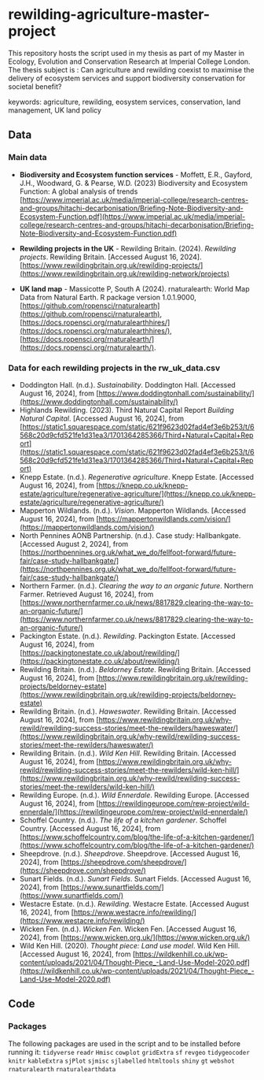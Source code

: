 # rewilding-agriculture-master-project

This repository hosts the script used in my thesis as part of my Master in Ecology, Evolution and Conservation Research at Imperial College London.
The thesis subject is : Can agriculture and rewilding coexist to maximise the delivery of ecosystem services and support biodiversity conservation for societal benefit?

keywords: agriculture, rewilding, eosystem services, conservation, land management, UK land policy

## Data

### Main data 
* **Biodiversity and Ecosystem function services** -  Moffett, E.R., Gayford, J.H., Woodward, G. & Pearse, W.D. (2023)
Biodiversity and Ecosystem Function: A global analysis of trends
[https://www.imperial.ac.uk/media/imperial-college/research-centres-and-groups/hitachi-decarbonisation/Briefing-Note-Biodiversity-and-Ecosystem-Function.pdf](https://www.imperial.ac.uk/media/imperial-college/research-centres-and-groups/hitachi-decarbonisation/Briefing-Note-Biodiversity-and-Ecosystem-Function.pdf)

* **Rewilding projects in the UK** - Rewilding Britain. (2024). *Rewilding projects*. Rewilding Britain. [Accessed August 16, 2024]. [https://www.rewildingbritain.org.uk/rewilding-projects/](https://www.rewildingbritain.org.uk/rewilding-network/projects)

* **UK land map** - Massicotte P, South A (2024). rnaturalearth: World Map Data from Natural Earth. R package version 1.0.1.9000, [https://github.com/ropensci/rnaturalearth](https://github.com/ropensci/rnaturalearth), [https://docs.ropensci.org/rnaturalearthhires/](https://docs.ropensci.org/rnaturalearthhires/), [https://docs.ropensci.org/rnaturalearth/](https://docs.ropensci.org/rnaturalearth/). 

### Data for each rewilding projects in the rw_uk_data.csv
* Doddington Hall. (n.d.). *Sustainability*. Doddington Hall. [Accessed August 16, 2024], from [https://www.doddingtonhall.com/sustainability/](https://www.doddingtonhall.com/sustainability/)
* Highlands Rewilding. (2023). Third Natural Capital Report *Building Natural Capital*. [Accessed August 16, 2024], from [https://static1.squarespace.com/static/621f9623d02fad4ef3e6b253/t/6568c20d9cfd521fe1d31ea3/1701364285366/Third+Natural+Capital+Report](https://static1.squarespace.com/static/621f9623d02fad4ef3e6b253/t/6568c20d9cfd521fe1d31ea3/1701364285366/Third+Natural+Capital+Report)
* Knepp Estate. (n.d.). *Regenerative agriculture*. Knepp Estate. [Accessed August 16, 2024], from [https://knepp.co.uk/knepp-estate/agriculture/regenerative-agriculture/](https://knepp.co.uk/knepp-estate/agriculture/regenerative-agriculture/)
* Mapperton Wildlands. (n.d.). *Vision*. Mapperton Wildlands. [Accessed August 16, 2024], from [https://mappertonwildlands.com/vision/](https://mappertonwildlands.com/vision/)
* North Pennines AONB Partnership. (n.d.). Case study: Hallbankgate. [Accessed August 2, 2024], from [https://northpennines.org.uk/what_we_do/fellfoot-forward/future-fair/case-study-hallbankgate/](https://northpennines.org.uk/what_we_do/fellfoot-forward/future-fair/case-study-hallbankgate/)
* Northern Farmer. (n.d.). *Clearing the way to an organic future*. Northern Farmer. Retrieved August 16, 2024], from [https://www.northernfarmer.co.uk/news/8817829.clearing-the-way-to-an-organic-future/](https://www.northernfarmer.co.uk/news/8817829.clearing-the-way-to-an-organic-future/)
* Packington Estate. (n.d.). *Rewilding*. Packington Estate. [Accessed August 16, 2024], from [https://packingtonestate.co.uk/about/rewilding/](https://packingtonestate.co.uk/about/rewilding/)
* Rewilding Britain. (n.d.). *Beldorney Estate*. Rewilding Britain. [Accessed August 16, 2024], from [https://www.rewildingbritain.org.uk/rewilding-projects/beldorney-estate](https://www.rewildingbritain.org.uk/rewilding-projects/beldorney-estate)
* Rewilding Britain. (n.d.). *Haweswater*. Rewilding Britain. [Accessed August 16, 2024], from [https://www.rewildingbritain.org.uk/why-rewild/rewilding-success-stories/meet-the-rewilders/haweswater/](https://www.rewildingbritain.org.uk/why-rewild/rewilding-success-stories/meet-the-rewilders/haweswater/)
* Rewilding Britain. (n.d.). *Wild Ken Hill*. Rewilding Britain. [Accessed August 16, 2024], from [https://www.rewildingbritain.org.uk/why-rewild/rewilding-success-stories/meet-the-rewilders/wild-ken-hill/](https://www.rewildingbritain.org.uk/why-rewild/rewilding-success-stories/meet-the-rewilders/wild-ken-hill/)
* Rewilding Europe. (n.d.). *Wild Ennerdale*. Rewilding Europe. [Accessed August 16, 2024], from [https://rewildingeurope.com/rew-project/wild-ennerdale/](https://rewildingeurope.com/rew-project/wild-ennerdale/)
* Schoffel Country. (n.d.). *The life of a kitchen gardener*. Schoffel Country. [Accessed August 16, 2024], from [https://www.schoffelcountry.com/blog/the-life-of-a-kitchen-gardener/](https://www.schoffelcountry.com/blog/the-life-of-a-kitchen-gardener/)
* Sheepdrove. (n.d.). *Sheepdrove*. Sheepdrove. [Accessed August 16, 2024], from [https://sheepdrove.com/sheepdrove/](https://sheepdrove.com/sheepdrove/)
* Sunart Fields. (n.d.). *Sunart Fields*. Sunart Fields. [Accessed August 16, 2024], from [https://www.sunartfields.com/](https://www.sunartfields.com/)
* Westacre Estate. (n.d.). *Rewilding*. Westacre Estate. [Accessed August 16, 2024], from [https://www.westacre.info/rewilding/](https://www.westacre.info/rewilding/)
* Wicken Fen. (n.d.). *Wicken Fen*. Wicken Fen. [Accessed August 16, 2024], from [https://www.wicken.org.uk/](https://www.wicken.org.uk/)
* Wild Ken Hill. (2020). *Thought piece: Land use model*. Wild Ken Hill. [Accessed August 16, 2024], from [https://wildkenhill.co.uk/wp-content/uploads/2021/04/Thought-Piece_-Land-Use-Model-2020.pdf](https://wildkenhill.co.uk/wp-content/uploads/2021/04/Thought-Piece_-Land-Use-Model-2020.pdf)


## Code 

### Packages 

The following packages are used in the script and to be installed before running it: 
`tidyverse`
`readr`
`Hmisc`
`cowplot`
`gridExtra`
`sf`
`revgeo`
`tidygeocoder`
`knitr`
`kableExtra`
`sjPlot`
`sjmisc`
`sjlabelled`
`htmltools`
`shiny`
`gt`
`webshot`
`rnaturalearth`
`rnaturalearthdata`
